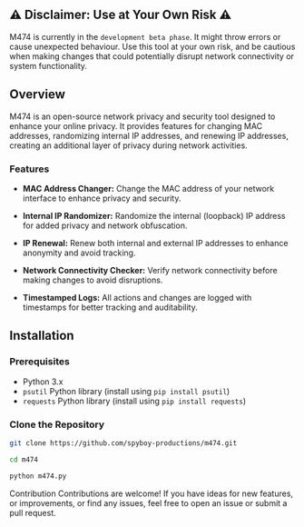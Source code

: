 ## ⚠️ Disclaimer: Use at Your Own Risk ⚠️

M474 is currently in the `development beta phase`. It might throw errors or cause unexpected behaviour. Use this tool at your own risk, and be cautious when making changes that could potentially disrupt network connectivity or system functionality.

## Overview

M474 is an open-source network privacy and security tool designed to enhance your online privacy. It provides features for changing MAC addresses, randomizing internal IP addresses, and renewing IP addresses, creating an additional layer of privacy during network activities.

### Features

- **MAC Address Changer:** Change the MAC address of your network interface to enhance privacy and security.

- **Internal IP Randomizer:** Randomize the internal (loopback) IP address for added privacy and network obfuscation.

- **IP Renewal:** Renew both internal and external IP addresses to enhance anonymity and avoid tracking.

- **Network Connectivity Checker:** Verify network connectivity before making changes to avoid disruptions.

- **Timestamped Logs:** All actions and changes are logged with timestamps for better tracking and auditability.

## Installation

### Prerequisites

- Python 3.x
- `psutil` Python library (install using `pip install psutil`)
- `requests` Python library (install using `pip install requests`)

### Clone the Repository

```bash
git clone https://github.com/spyboy-productions/m474.git
```
```bash
cd m474
```
```bash
python m474.py
```

Contribution
Contributions are welcome! If you have ideas for new features, or improvements, or find any issues, feel free to open an issue or submit a pull request.

